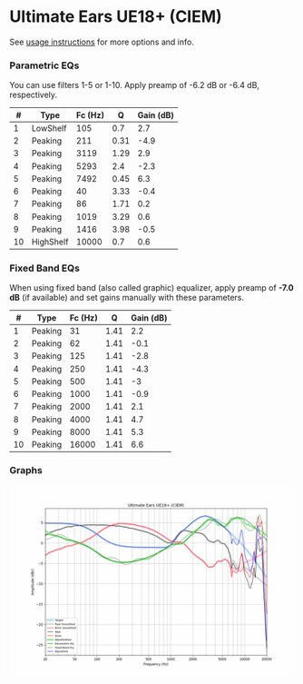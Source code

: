# Ultimate Ears UE18+ (CIEM)
See [usage instructions](https://github.com/jaakkopasanen/AutoEq#usage) for more options and info.

### Parametric EQs
You can use filters 1-5 or 1-10. Apply preamp of -6.2 dB or -6.4 dB, respectively.

|   # | Type      |   Fc (Hz) |    Q |   Gain (dB) |
|-----|-----------|-----------|------|-------------|
|   1 | LowShelf  |       105 | 0.7  |         2.7 |
|   2 | Peaking   |       211 | 0.31 |        -4.9 |
|   3 | Peaking   |      3119 | 1.29 |         2.9 |
|   4 | Peaking   |      5293 | 2.4  |        -2.3 |
|   5 | Peaking   |      7492 | 0.45 |         6.3 |
|   6 | Peaking   |        40 | 3.33 |        -0.4 |
|   7 | Peaking   |        86 | 1.71 |         0.2 |
|   8 | Peaking   |      1019 | 3.29 |         0.6 |
|   9 | Peaking   |      1416 | 3.98 |        -0.5 |
|  10 | HighShelf |     10000 | 0.7  |         0.6 |

### Fixed Band EQs
When using fixed band (also called graphic) equalizer, apply preamp of **-7.0 dB** (if available) and set gains manually with these parameters.

|   # | Type    |   Fc (Hz) |    Q |   Gain (dB) |
|-----|---------|-----------|------|-------------|
|   1 | Peaking |        31 | 1.41 |         2.2 |
|   2 | Peaking |        62 | 1.41 |        -0.1 |
|   3 | Peaking |       125 | 1.41 |        -2.8 |
|   4 | Peaking |       250 | 1.41 |        -4.3 |
|   5 | Peaking |       500 | 1.41 |        -3   |
|   6 | Peaking |      1000 | 1.41 |        -0.9 |
|   7 | Peaking |      2000 | 1.41 |         2.1 |
|   8 | Peaking |      4000 | 1.41 |         4.7 |
|   9 | Peaking |      8000 | 1.41 |         5.3 |
|  10 | Peaking |     16000 | 1.41 |         6.6 |

### Graphs
![](./Ultimate%20Ears%20UE18+%20(CIEM).png)
